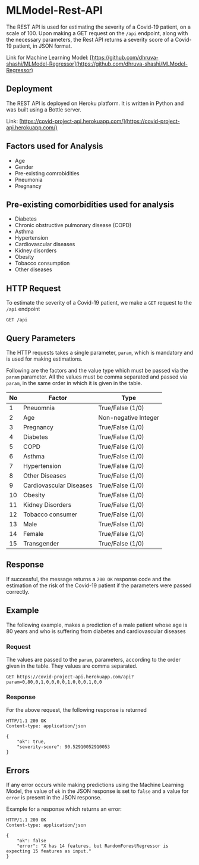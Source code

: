 # MLModel-Rest-API

The REST API is used for estimating the severity of a Covid-19 patient, on a scale of 100. Upon making a GET request on the `/api` endpoint, along with the necessary parameters, the Rest API returns a severity score of a Covid-19 patient, in JSON format.

Link for Machine Learning Model: [https://github.com/dhruva-shashi/MLModel-Regressor](https://github.com/dhruva-shashi/MLModel-Regressor)

## Deployment

The REST API is deployed on Heroku platform. It is written in Python and was built using a Bottle server.

Link: [https://covid-project-api.herokuapp.com/](https://covid-project-api.herokuapp.com/)

## Factors used for Analysis

- Age
- Gender
- Pre-existing comrobidities
- Pneumonia
- Pregnancy

## Pre-existing comorbidities used for analysis

- Diabetes
- Chronic obstructive pulmonary disease (COPD)
- Asthma
- Hypertension
- Cardiovascular diseases
- Kidney disorders
- Obesity
- Tobacco consumption
- Other diseases

## HTTP Request

To estimate the severity of a Covid-19 patient, we make a `GET` request to the `/api` endpoint

`GET /api`

## Query Parameters

The HTTP requests takes a single parameter, `param`, which is mandatory and is used for making estimations.

Following are the factors and the value type which must be passed via the `param` parameter. All the values must be comma separated and passed via `param`, in the same order in which it is given in the table.

| No | Factor | Type |
| --- | ------ | ---- |
| 1 | Pneuomnia | True/False (1/0) |
| 2 | Age | Non-negative Integer |
| 3 | Pregnancy | True/False (1/0) |
| 4 | Diabetes | True/False (1/0) |
| 5 | COPD | True/False (1/0) |
| 6 | Asthma | True/False (1/0) |
| 7 | Hypertension | True/False (1/0) |
| 8 | Other Diseases | True/False (1/0) |
| 9 | Cardiovascular Diseases | True/False (1/0) |
| 10 | Obesity | True/False (1/0) |
| 11 | Kidney Disorders | True/False (1/0) |
| 12 | Tobacco consumer | True/False (1/0) |
| 13 | Male | True/False (1/0) |
| 14 | Female | True/False (1/0) |
| 15 | Transgender | True/False (1/0) |

## Response

If successful, the message returns a `200 OK` response code and the estimation of the risk of the Covid-19 patient if the parameters were passed correctly.

## Example

The following example, makes a prediction of a male patient whose age is 80 years and who is suffering from diabetes and cardiovascular diseases

### Request

The values are passed to the `param`, parameters, according to the order given in the table. They values are comma separated.

`GET https://covid-project-api.herokuapp.com/api?param=0,80,0,1,0,0,0,0,1,0,0,0,1,0,0`

### Response

For the above request, the following response is returned

```
HTTP/1.1 200 OK
Content-type: application/json

{
    "ok": true, 
    "severity-score": 90.52910052910053
}
```

## Errors

If any error occurs while making predictions using the Machine Learning Model, the value of `ok` in the JSON response is set to `false` and a value for `error` is present in the JSON response.

Example for a response which returns an error:

```
HTTP/1.1 200 OK
Content-type: application/json

{
    "ok": false
    "error": "X has 14 features, but RandomForestRegressor is expecting 15 features as input."
}
```


